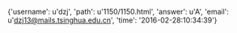 {'username': u'dzj', 'path': u'1150/1150.html', 'answer': u'A', 'email': u'dzj13@mails.tsinghua.edu.cn', 'time': '2016-02-28:10:34:39'}